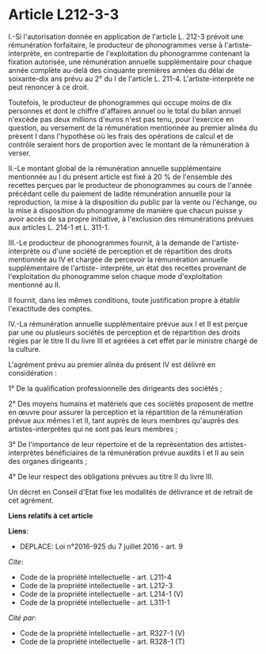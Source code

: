 # Article L212-3-3

I.-Si l'autorisation donnée en application de l'article L. 212-3 prévoit une rémunération forfaitaire, le producteur de
phonogrammes verse à l'artiste-interprète, en contrepartie de l'exploitation du phonogramme contenant la fixation autorisée,
une rémunération annuelle supplémentaire pour chaque année complète au-delà des cinquante premières années du délai de
soixante-dix ans prévu au 2° du I de l'article L. 211-4. L'artiste-interprète ne peut renoncer à ce droit. 

Toutefois, le producteur de phonogrammes qui occupe moins de dix personnes et dont le chiffre d'affaires annuel ou le total
du bilan annuel n'excède pas deux millions d'euros n'est pas tenu, pour l'exercice en question, au versement de la
rémunération mentionnée au premier alinéa du présent I dans l'hypothèse où les frais des opérations de calcul et de contrôle
seraient hors de proportion avec le montant de la rémunération à verser. 

II.-Le montant global de la rémunération annuelle supplémentaire mentionnée au I du présent article est fixé à 20 % de
l'ensemble des recettes perçues par le producteur de phonogrammes au cours de l'année précédant celle du paiement de ladite
rémunération annuelle pour la reproduction, la mise à la disposition du public par la vente ou l'échange, ou la mise à
disposition du phonogramme de manière que chacun puisse y avoir accès de sa propre initiative, à l'exclusion des
rémunérations prévues aux articles L. 214-1 et L. 311-1. 

III.-Le producteur de phonogrammes fournit, à la demande de l'artiste-interprète ou d'une société de perception et de
répartition des droits mentionnée au IV et chargée de percevoir la rémunération annuelle supplémentaire de l'artiste-
interprète, un état des recettes provenant de l'exploitation du phonogramme selon chaque mode d'exploitation mentionné au
II. 

Il fournit, dans les mêmes conditions, toute justification propre à établir l'exactitude des comptes. 

IV.-La rémunération annuelle supplémentaire prévue aux I et II est perçue par une ou plusieurs sociétés de perception et de
répartition des droits régies par le titre II du livre III et agréées à cet effet par le ministre chargé de la culture. 

L'agrément prévu au premier alinéa du présent IV est délivré en considération : 

1° De la qualification professionnelle des dirigeants des sociétés ; 

2° Des moyens humains et matériels que ces sociétés proposent de mettre en œuvre pour assurer la perception et la répartition
de la rémunération prévue aux mêmes I et II, tant auprès de leurs membres qu'auprès des artistes-interprètes qui ne sont pas
leurs membres ; 

3° De l'importance de leur répertoire et de la représentation des artistes-interprètes bénéficiaires de la rémunération
prévue auxdits I et II au sein des organes dirigeants ; 

4° De leur respect des obligations prévues au titre II du livre III. 

Un décret en Conseil d'Etat fixe les modalités de délivrance et de retrait de cet agrément.

**Liens relatifs à cet article**

**Liens**:

  - DEPLACE: Loi n°2016-925 du 7 juillet 2016 - art. 9

_Cite_:

  - Code de la propriété intellectuelle - art. L211-4
  - Code de la propriété intellectuelle - art. L212-3
  - Code de la propriété intellectuelle - art. L214-1 (V)
  - Code de la propriété intellectuelle - art. L311-1

_Cité par_:

  - Code de la propriété intellectuelle - art. R327-1 (V)
  - Code de la propriété intellectuelle - art. R328-1 (T)
